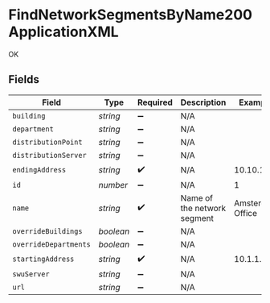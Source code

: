 # FindNetworkSegmentsByName200ApplicationXML

OK


## Fields

| Field                       | Type                        | Required                    | Description                 | Example                     |
| --------------------------- | --------------------------- | --------------------------- | --------------------------- | --------------------------- |
| `building`                  | *string*                    | :heavy_minus_sign:          | N/A                         |                             |
| `department`                | *string*                    | :heavy_minus_sign:          | N/A                         |                             |
| `distributionPoint`         | *string*                    | :heavy_minus_sign:          | N/A                         |                             |
| `distributionServer`        | *string*                    | :heavy_minus_sign:          | N/A                         |                             |
| `endingAddress`             | *string*                    | :heavy_check_mark:          | N/A                         | 10.10.1.1                   |
| `id`                        | *number*                    | :heavy_minus_sign:          | N/A                         | 1                           |
| `name`                      | *string*                    | :heavy_check_mark:          | Name of the network segment | Amsterdam Office            |
| `overrideBuildings`         | *boolean*                   | :heavy_minus_sign:          | N/A                         |                             |
| `overrideDepartments`       | *boolean*                   | :heavy_minus_sign:          | N/A                         |                             |
| `startingAddress`           | *string*                    | :heavy_check_mark:          | N/A                         | 10.1.1.1                    |
| `swuServer`                 | *string*                    | :heavy_minus_sign:          | N/A                         |                             |
| `url`                       | *string*                    | :heavy_minus_sign:          | N/A                         |                             |
